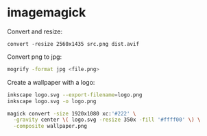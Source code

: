 # imagemagick

Convert and resize:

```
convert -resize 2560x1435 src.png dist.avif
```

Convert png to jpg:

```bash
mogrify -format jpg <file.png>
```

Create a wallpaper with a logo:

```bash
inkscape logo.svg --export-filename=logo.png
inkscape logo.svg -o logo.png

magick convert -size 1920x1080 xc:'#222' \
  -gravity center \( logo.svg -resize 350x -fill '#ffff00' \) \
  -composite wallpaper.png
```
